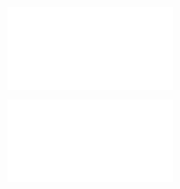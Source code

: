 ![](../../../Assets/Documents/Iot%20PC1%20Solucion.pdf)

![](../../../Assets/Documents/IoT%20EA%20Solucion.pdf)
